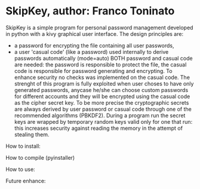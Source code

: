 # SkipKey, author: Franco Toninato
SkipKey is a simple program for personal password management developed in python with a kivy graphical user interface.
The design principles are:
- a password for encrypting the file containing all user passwords,
- a user 'casual code' (like a password) used internally to derive passwords automatically (mode=auto)
BOTH password and casual code are needed: the password is responsible to protect the file, the casual code is responsible for password generating and encrypting.
To enhance security no checks was implemented on the casual code.
The strenght of this program is fully exploited when user choses to have only generated passwords, anycase he/she can choose custom passwords for different accounts and they will be encrypted using the casual code as the cipher secret key.
To be more precise the cryptographic secrets are always derived by user password or casual code through one of the recommended algorithms (PBKDF2).
During a program run the secret keys are wrapped by temporary random keys valid only for one that run: this increases security against reading the memory in the attempt of stealing them.

How to install:

How to compile (pyinstaller)

How to use:

Future enhance:

